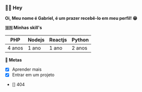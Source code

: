 ### 👋🏼 Hey

**Oi, Meu nome é Gabriel, é um prazer recebê-lo em meu perfil! 😁**

**🇧🇷 Minhas skill's**

|  PHP   | Nodejs | Reactjs | Python |
|--------|--------|---------|--------|
| 4 anos | 1 ano  |  1 ano  | 2 anos |

**📆 Metas**

- [x] Aprender mais
- [x] Entrar em um projeto
- [] 404
